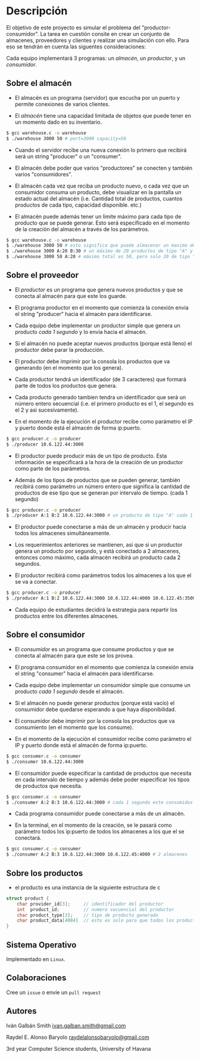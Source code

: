 # Descripción

El objetivo de este proyecto es simular el problema del "productor-consumidor". La tarea en cuestión consite en crear un conjunto de almacenes, proveedores y clientes y realizar una simulación con ello. Para eso se tendrán en cuenta las siguentes consideraciones:

Cada equipo implementará 3 programas: un _almacén_, un _productor_, y un _consumidor_.

## Sobre el almacén

- El almacén es un programa (servidor) que escucha por un puerto y permite conexiones de varios clientes.

- El _almacén_ tiene una capacidad limitada de objetos que puede tener en un momento dado en su inventario.

```bash
$ gcc warehouse.c -o warehouse
$ ./warehouse 3000 50 # port=3000 capacity=50
```

- Cuando el servidor recibe una nueva conexión lo primero que recibirá será un string "producer" o un "consumer".

- El almacén debe poder que varios "productores" se conecten y también varios "consumidores".

- El almacén cada vez que reciba un producto nuevo, o cada vez que un consumidor consuma un producto, debe visualizar en la pantalla un estado actual del almacén (i.e. Cantidad total de productos, cuantos productos de cada tipo, capacidad disponible. etc.)

- El almacén puede además tener un limite máximo para cada tipo de producto que se puede generar. Esto será especificado en el momento de la creación del almacén a través de los parámetros.

```bash
$ gcc warehouse.c -o warehouse
$ ./warehouse 3000 50 # esto significa que puede almacenar un maximo de 50 elementos (de cualquier tipo)
$ ./warehouse 3000 A:20 B:30 # un máximo de 20 productos de tipo "A" y un máximo de 30 de tipo "B"
$ ./warehouse 3000 50 A:20 # máximo total es 50, pero solo 20 de tipo "A" (de tipo B pueden ser 50)
```

## Sobre el proveedor

- El _productor_ es un programa que genera nuevos productos y que se conecta al almacén para que este los guarde.

- El programa productor en el momento que comienza la conexión envia el string "producer" hacia el almacén para identificarse.

- Cada equipo debe implementar un productor simple que genera un producto _cada 1 segundo_ y lo envia hacia el almacén.

- Si el almacén no puede aceptar nuevos productos (porque está lleno) el productor debe parar la producción.

- El productor debe imprimir por la consola los productos que va generando (en el momento que los genera).

- Cada productor tendrá un identificador (de 3 caracteres) que formará parte de todos los productos que genera.

- Cada producto generado tambien tendra un identificador que será un número entero secuencial (i.e. el primero producto es el 1, el segundo es el 2 y asi sucesivamente).

- En el momento de la ejecución el productor recibe como parámetro el IP y puerto donde está el almacén de forma ip:puerto.

```bash
$ gcc producer.c -o producer
$ ./producer 10.6.122.44:3000
```

- El productor puede producir más de un tipo de producto. Esta información se especificará a la hora de la creación de un productor como parte de los parámetros.

- Además de los tipos de productos que se pueden generar, también recibirá como parámetro un número entero que significa la cantidad de productos de ese tipo que se generan por intervalo de tiempo. (cada 1 segundo)

```bash
$ gcc producer.c -o producer
$ ./producer A:1 B:2 10.6.122.44:3000 # un producto de tipo "A" cada 1 segundo y dos producto de tipo "B"
```

- El productor puede conectarse a más de un almacén y producir hacia todos los almacenes simultáneamente.

- Los requerimientos anteriores se mantienen, asi que si un productor genera un producto por segundo, y está conectado a 2 almacenes, entonces como máximo, cada almacén recibirá un producto cada 2 segundos.

- El productor recibirá como parámetros todos los almacenes a los que el se va a conectar.

```bash
$ gcc producer.c -o producer
$ ./producer A:1 B:2 10.6.122.44:3000 10.6.122.44:4000 10.6.122.45:3500 # 3 almacenes
```

- Cada equipo de estudiantes decidirá la estrategia para repartir los productos entre los diferentes almacenes.

## Sobre el consumidor

- El _consumidor_ es un programa que consume productos y que se conecta al almacén para que este se los provea.

- El programa consumidor en el momento que comienza la conexión envia el string "consumer" hacia el almacén para identificarse.

- Cada equipo debe implementar un consumidor simple que consume un producto _cada 1 segundo_ desde el almacén.

- Si el almacén no puede generar productos (porque está vacío) el consumidor debe quedarse esperando a que haya disponibilidad.

- El consumidor debe imprimir por la consola los productos que va consumiento (en el momento que los consume).

- En el momento de la ejecución el consumidor recibe como parámetro el IP y puerto donde está el almacén de forma ip:puerto.

```bash
$ gcc consumer.c -o consumer
$ ./consumer 10.6.122.44:3000
```

- El consumidor puede especificar la cantidad de productos que necesita en cada intervalo de tiempo y además debe poder especificar los tipos de productos que necesita.

```bash
$ gcc consumer.c -o consumer
$ ./consumer A:2 B:3 10.6.122.44:3000 # cada 1 segundo este consumidos necesita 2 productos de tipo "A" y 3 productos de tipo "B"
```

- Cada programa consumidor puede conectarse a más de un almacén.

- En la terminal, en el momento de la creación, se le pasará como parámetro todos los ip:puerto de todos los almacenes a los que el se conectará.

```bash
$ gcc consumer.c -o consumer
$ ./consumer A:2 B:3 10.6.122.44:3000 10.6.122.45:4000 # 2 almacenes
```

## Sobre los productos

- el producto es una instancia de la siguiente estructura de c

```c
struct product {
    char provider_id[3];     // identificador del productor
    int  product_id;         // numero secuencial del productor
    char product_type[3];    // tipo de producto generado
    char product_data[4084]  // esto es solo para que todos los productos tengan 4096 bytes de tamaño
}
```

## Sistema Operativo

Implementado en `Linux`.

## Colaboraciones

Cree un `issue` o envíe un `pull request`

## Autores

Iván Galbán Smith <ivan.galban.smith@gmail.com>

Raydel E. Alonso Baryolo <raydelalonsobaryolo@gmail.com>

3rd year Computer Science students, University of Havana
